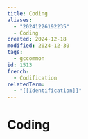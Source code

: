 ```yaml
---
title: Coding
aliases:
  - "20241226192235"
  - Coding
created: 2024-12-18
modified: 2024-12-30
tags:
  - gccommon
id: 1513
french:
  - Codification
relatedTerm:
  - "[[Identification]]"
---
```

# Coding
